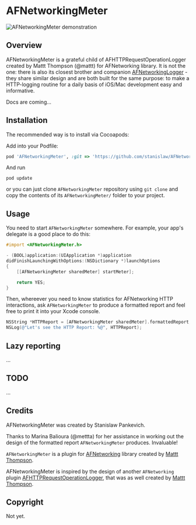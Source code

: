 # AFNetworkingMeter

![AFNetworkingMeter demonstration](https://raw.github.com/stanislaw/AFNetworkingMeter/master/AFNetworkingMeter.png)

## Overview

AFNetworkingMeter is a grateful child of AFHTTPRequestOperationLogger created by Mattt Thompson (@mattt) for AFNetworking library. It is not the one: there is also its closest brother and companion [AFNetworkingLogger](https://github.com/stanislaw/AFNetworkingLogger) - they share similar design and are both built for the same purpose: to make a HTTP-logging routine for a daily basis of iOS/Mac development easy and informative.

Docs are coming...

## Installation

The recommended way is to install via Cocoapods:

Add into your Podfile:

```ruby
pod 'AFNetworkingMeter', :git => 'https://github.com/stanislaw/AFNetworkingMeter'
```

And run 

```
pod update
```

or you can just clone `AFNetworkingMeter` repository using `git clone` and copy the contents of its `AFNetworkingMeter/` folder to your project.

## Usage

You need to start `AFNetworkingMeter` somewhere. For example, your app's delegate is a good place to do this:

```objective-c
#import <AFNetworkingMeter.h>

- (BOOL)application:(UIApplication *)application
didFinishLaunchingWithOptions:(NSDictionary *)launchOptions
{
    [[AFNetworkingMeter sharedMeter] startMeter];

    return YES;
}
```

Then, whereever you need to know statistics for AFNetworking HTTP interactions, ask `AFNetworkingMeter` to produce a formatted report and feel free to print it into your Xcode console.

```objective-c
NSString *HTTPReport = [AFNetworkingMeter sharedMeter].formattedReport;
NSLog(@"Let's see the HTTP Report: %@", HTTPReport);
```

## Lazy reporting

...

## TODO

...

## Credits

AFNetworkingMeter was created by Stanislaw Pankevich.

Thanks to Marina Balioura (@mettta) for her assistance in working out the design of
the formatted report `AFNetworkingMeter` produces. Invaluable!

`AFNetworkingMeter` is a plugin for [AFNetworking](https://github.com/AFNetworking/AFNetworking) library created by [Mattt Thompson](http://github.com/mattt).

AFNetworkingMeter is inspired by the design of another `AFNetworking` plugin [AFHTTPRequestOperationLogger](https://github.com/AFNetworking/AFHTTPRequestOperationLogger), that was as well created by [Mattt Thompson](http://github.com/mattt).

## Copyright

Not yet.
